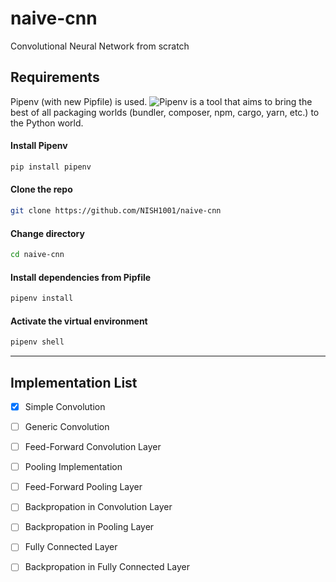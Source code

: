 # naive-cnn
Convolutional Neural Network from scratch


## Requirements
Pipenv (with new Pipfile) is used. 
![Pipenv](https://github.com/pypa/pipenv) is a tool that aims to bring the best of all packaging worlds (bundler, composer, npm, cargo, yarn, 
etc.) to the Python world.


#### Install Pipenv
```bash
pip install pipenv
```

#### Clone the repo
```bash
git clone https://github.com/NISH1001/naive-cnn
```

#### Change directory
```bash
cd naive-cnn
```

#### Install dependencies from Pipfile
```bash
pipenv install
```

#### Activate the virtual environment
```bash
pipenv shell
```

------

## Implementation List
- [x] Simple Convolution
- [ ] Generic Convolution
- [ ] Feed-Forward Convolution Layer
- [ ] Pooling Implementation
- [ ] Feed-Forward Pooling Layer
- [ ] Backpropation in Convolution Layer
- [ ] Backpropation in Pooling Layer
- [ ] Fully Connected Layer
- [ ] Backpropation in Fully Connected Layer

